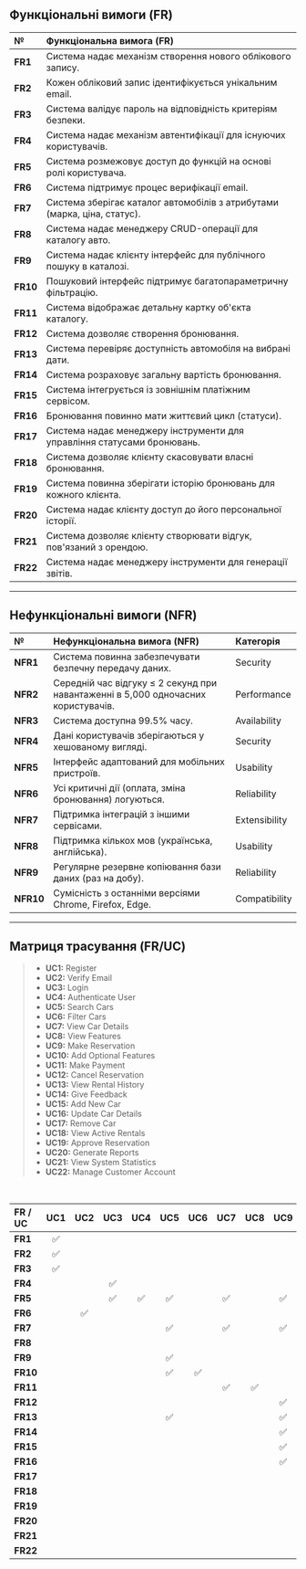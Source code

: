 ## Функціональні вимоги (FR)

| № | Функціональна вимога (FR) |
| :--- | :--- |
| **FR1** | Система надає механізм створення нового облікового запису. | 
| **FR2** | Кожен обліковий запис ідентифікується унікальним email. | 
| **FR3** | Система валідує пароль на відповідність критеріям безпеки. | 
| **FR4** | Система надає механізм автентифікації для існуючих користувачів. | 
| **FR5** | Система розмежовує доступ до функцій на основі ролі користувача. | 
| **FR6** | Система підтримує процес верифікації email. | 
| **FR7** | Система зберігає каталог автомобілів з атрибутами (марка, ціна, статус). | 
| **FR8** | Система надає менеджеру CRUD-операції для каталогу авто. | 
| **FR9** | Система надає клієнту інтерфейс для публічного пошуку в каталозі. | 
| **FR10** | Пошуковий інтерфейс підтримує багатопараметричну фільтрацію. | 
| **FR11** | Система відображає детальну картку об'єкта каталогу. | 
| **FR12** | Система дозволяє створення бронювання. | 
| **FR13** | Система перевіряє доступність автомобіля на вибрані дати. | 
| **FR14** | Система розраховує загальну вартість бронювання. | 
| **FR15** | Система інтегрується із зовнішнім платіжним сервісом. | 
| **FR16** | Бронювання повинно мати життєвий цикл (статуси). | 
| **FR17** | Система надає менеджеру інструменти для управління статусами бронювань. | 
| **FR18** | Система дозволяє клієнту скасовувати власні бронювання. | 
| **FR19** | Система повинна зберігати історію бронювань для кожного клієнта. | 
| **FR20** | Система надає клієнту доступ до його персональної історії. | 
| **FR21** | Система дозволяє клієнту створювати відгук, пов'язаний з орендою. | 
| **FR22** | Система надає менеджеру інструменти для генерації звітів. | 

---

## Нефункціональні вимоги (NFR)

| № | Нефункціональна вимога (NFR) | Категорія |
| :--- | :--- | :--- |
| **NFR1** | Система повинна забезпечувати безпечну передачу даних. | Security |
| **NFR2** | Середній час відгуку ≤ 2 секунд при навантаженні в 5,000 одночасних користувачів. | Performance |
| **NFR3** | Система доступна 99.5% часу. | Availability |
| **NFR4** | Дані користувачів зберігаються у хешованому вигляді. | Security |
| **NFR5** | Інтерфейс адаптований для мобільних пристроїв. | Usability |
| **NFR6** | Усі критичні дії (оплата, зміна бронювання) логуються. | Reliability |
| **NFR7** | Підтримка інтеграцій з іншими сервісами. | Extensibility |
| **NFR8** | Підтримка кількох мов (українська, англійська). | Usability |
| **NFR9** | Регулярне резервне копіювання бази даних (раз на добу). | Reliability |
| **NFR10** | Сумісність з останніми версіями Chrome, Firefox, Edge. | Compatibility |

---

## Матриця трасування (FR/UC)

> * **UC1:** Register
> * **UC2:** Verify Email
> * **UC3:** Login
> * **UC4:** Authenticate User
> * **UC5:** Search Cars
> * **UC6:** Filter Cars
> * **UC7:** View Car Details
> * **UC8:** View Features
> * **UC9:** Make Reservation
> * **UC10:** Add Optional Features
> * **UC11:** Make Payment
> * **UC12:** Cancel Reservation
> * **UC13:** View Rental History
> * **UC14:** Give Feedback
> * **UC15:** Add New Car
> * **UC16:** Update Car Details
> * **UC17:** Remove Car
> * **UC18:** View Active Rentals
> * **UC19:** Approve Reservation
> * **UC20:** Generate Reports
> * **UC21:** View System Statistics
> * **UC22:** Manage Customer Account

<br>

| FR / UC | UC1 | UC2 | UC3 | UC4 | UC5 | UC6 | UC7 | UC8 | UC9 | UC10 | UC11 | UC12 | UC13 | UC14 | UC15 | UC16 | UC17 | UC18 | UC19 | UC20 | UC21 | UC22 |
| :--- | :---: | :---: | :---: | :---: | :---: | :---: | :---: | :---: | :---: | :---: | :---: | :---: | :---: | :---: | :---: | :---: | :---: | :---: | :---: | :---: | :---: | :---: |
| **FR1** | ✅ | | | | | | | | | | | | | | | | | | | | | |
| **FR2** | ✅ | | | | | | | | | | | | | | | | | | | | | ✅ |
| **FR3** | ✅ | | | | | | | | | | | | | | | | | | | | | |
| **FR4** | | | ✅ | | | | | | | | | | | | | | | | | | | |
| **FR5** | | | ✅ | ✅ | ✅ | | ✅ | | ✅ | | | ✅ | ✅ | ✅ | ✅ | ✅ | ✅ | ✅ | ✅ | ✅ | ✅ | ✅ |
| **FR6** | | ✅ | | | | | | | | | | | | | | | | | | | | |
| **FR7** | | | | | ✅ | | ✅ | | ✅ | | | | | | ✅ | ✅ | ✅ | ✅ | | | | |
| **FR8** | | | | | | | | | | | | | | | ✅ | ✅ | ✅ | | | | | |
| **FR9** | | | | | ✅ | | | | | | | | | | | | | | | | | |
| **FR10**| | | | | ✅ | ✅ | | | | | | | | | | | | | | | | |
| **FR11**| | | | | | | ✅ | ✅ | | | | | | | | | | | | | | |
| **FR12**| | | | | | | | | ✅ | | | | | | | | | | | | | |
| **FR13**| | | | | ✅ | | | | ✅ | | | | | | | | | | | | | |
| **FR14**| | | | | | | | | ✅ | ✅ | | | | | | | | | | | | |
| **FR15**| | | | | | | | | ✅ | | ✅ | | | | | | | | | | | |
| **FR16**| | | | | | | | | ✅ | | | ✅ | | | | | | ✅ | ✅ | | | |
| **FR17**| | | | | | | | | | | | | | | | | | ✅ | ✅ | | | |
| **FR18**| | | | | | | | | | | | ✅ | | | | | | | | | | |
| **FR19**| | | | | | | | | | | | | ✅ | ✅ | | | | | | ✅ | | |
| **FR20**| | | | | | | | | | | | | ✅ | | | | | | | | | |
| **FR21**| | | | | | | | | | | | | | ✅ | | | | | | | | |
| **FR22**| | | | | | | | | | | | | | | | | | | | ✅ | ✅